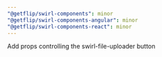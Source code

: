 ```yaml
---
"@getflip/swirl-components": minor
"@getflip/swirl-components-angular": minor
"@getflip/swirl-components-react": minor
---
```


Add props controlling the swirl-file-uploader button
